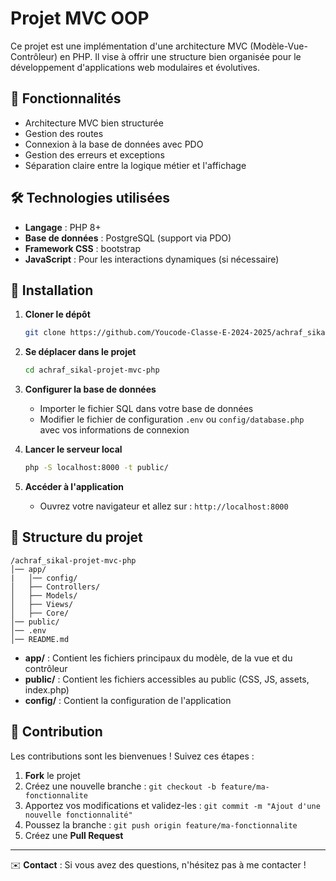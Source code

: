 # Projet MVC OOP

Ce projet est une implémentation d'une architecture MVC (Modèle-Vue-Contrôleur) en PHP. Il vise à offrir une structure bien organisée pour le développement d'applications web modulaires et évolutives.

## 📌 Fonctionnalités
- Architecture MVC bien structurée
- Gestion des routes
- Connexion à la base de données avec PDO
- Gestion des erreurs et exceptions
- Séparation claire entre la logique métier et l'affichage

## 🛠️ Technologies utilisées
- **Langage** : PHP 8+
- **Base de données** : PostgreSQL (support via PDO)
- **Framework CSS** : bootstrap
- **JavaScript** : Pour les interactions dynamiques (si nécessaire)

## 🚀 Installation

1. **Cloner le dépôt**
   ```bash
   git clone https://github.com/Youcode-Classe-E-2024-2025/achraf_sikal-projet-mvc-php.git
   ```
2. **Se déplacer dans le projet**
   ```bash
   cd achraf_sikal-projet-mvc-php
   ```
3. **Configurer la base de données**
   - Importer le fichier SQL dans votre base de données
   - Modifier le fichier de configuration `.env` ou `config/database.php` avec vos informations de connexion

4. **Lancer le serveur local**
   ```bash
   php -S localhost:8000 -t public/
   ```
5. **Accéder à l'application**
   - Ouvrez votre navigateur et allez sur : `http://localhost:8000`

## 📂 Structure du projet
```
/achraf_sikal-projet-mvc-php
│── app/
|   │── config/
│   ├── Controllers/
│   ├── Models/
│   ├── Views/
│   ├── Core/
│── public/
│── .env
│── README.md
```
- **app/** : Contient les fichiers principaux du modèle, de la vue et du contrôleur
- **public/** : Contient les fichiers accessibles au public (CSS, JS, assets, index.php)
- **config/** : Contient la configuration de l'application

## 📝 Contribution
Les contributions sont les bienvenues ! Suivez ces étapes :
1. **Fork** le projet
2. Créez une nouvelle branche : `git checkout -b feature/ma-fonctionnalite`
3. Apportez vos modifications et validez-les : `git commit -m "Ajout d'une nouvelle fonctionnalité"`
4. Poussez la branche : `git push origin feature/ma-fonctionnalite`
5. Créez une **Pull Request**


---
✉️ **Contact** : Si vous avez des questions, n'hésitez pas à me contacter !
